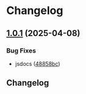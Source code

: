 # Changelog

## [1.0.1](https://github.com/willfarrell/template-npm/compare/template-npm-v1.0.0...template-npm-v1.0.1) (2025-04-08)


### Bug Fixes

* jsdocs ([48858bc](https://github.com/willfarrell/template-npm/commit/48858bc556c321f44b63f58a6b8c730ae1995e63))

## Changelog
